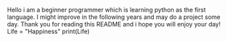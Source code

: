 Hello i am a beginner programmer which is learning python as the first language.
I might improve in the following years and may do a project some day.
Thank you for reading this README and i hope you will enjoy your day!
Life = "Happiness"
print(Life)
